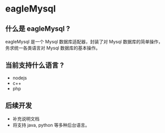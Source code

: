 eagleMysql
============

## 什么是 eagleMysql ?

eagleMysql 是一个 Mysql 数据库适配器，封装了对 Mysql 数据库的简单操作，务求统一各类语言对 Mysql 数据库的基本操作。

## 当前支持什么语言 ?
+ nodejs
+ c++
+ php 

## 后续开发
+ 补充说明文档
+ 将支持 java, python 等多种后台语言。

